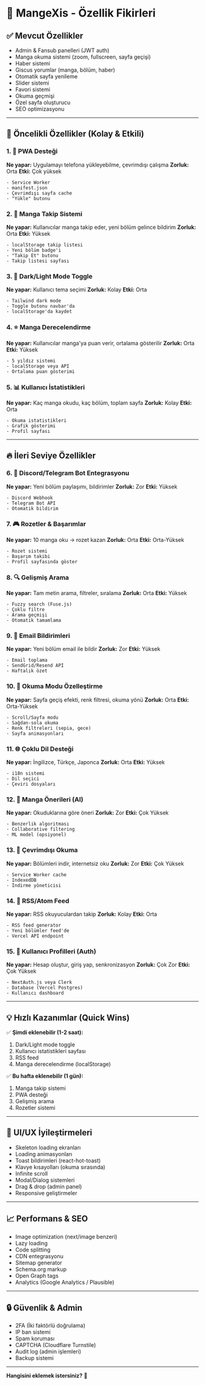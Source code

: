 # 🚀 MangeXis - Özellik Fikirleri

## ✅ Mevcut Özellikler
- Admin & Fansub panelleri (JWT auth)
- Manga okuma sistemi (zoom, fullscreen, sayfa geçişi)
- Haber sistemi
- Giscus yorumlar (manga, bölüm, haber)
- Otomatik sayfa yenileme
- Slider sistemi
- Favori sistemi
- Okuma geçmişi
- Özel sayfa oluşturucu
- SEO optimizasyonu

---

## 🎯 Öncelikli Özellikler (Kolay & Etkili)

### 1. 📱 PWA Desteği
**Ne yapar:** Uygulamayı telefona yükleyebilme, çevrimdışı çalışma
**Zorluk:** Orta
**Etki:** Çok yüksek
```
- Service Worker
- manifest.json
- Çevrimdışı sayfa cache
- "Yükle" butonu
```

### 2. 🔔 Manga Takip Sistemi
**Ne yapar:** Kullanıcılar manga takip eder, yeni bölüm gelince bildirim
**Zorluk:** Orta
**Etki:** Yüksek
```
- localStorage takip listesi
- Yeni bölüm badge'i
- "Takip Et" butonu
- Takip listesi sayfası
```

### 3. 🌙 Dark/Light Mode Toggle
**Ne yapar:** Kullanıcı tema seçimi
**Zorluk:** Kolay
**Etki:** Orta
```
- Tailwind dark mode
- Toggle butonu navbar'da
- localStorage'da kaydet
```

### 4. ⭐ Manga Derecelendirme
**Ne yapar:** Kullanıcılar manga'ya puan verir, ortalama gösterilir
**Zorluk:** Orta
**Etki:** Yüksek
```
- 5 yıldız sistemi
- localStorage veya API
- Ortalama puan gösterimi
```

### 5. 📊 Kullanıcı İstatistikleri
**Ne yapar:** Kaç manga okudu, kaç bölüm, toplam sayfa
**Zorluk:** Kolay
**Etki:** Orta
```
- Okuma istatistikleri
- Grafik gösterimi
- Profil sayfası
```

---

## 🔥 İleri Seviye Özellikler

### 6. 🤖 Discord/Telegram Bot Entegrasyonu
**Ne yapar:** Yeni bölüm paylaşımı, bildirimler
**Zorluk:** Zor
**Etki:** Yüksek
```
- Discord Webhook
- Telegram Bot API
- Otomatik bildirim
```

### 7. 🎮 Rozetler & Başarımlar
**Ne yapar:** 10 manga oku → rozet kazan
**Zorluk:** Orta
**Etki:** Orta-Yüksek
```
- Rozet sistemi
- Başarım takibi
- Profil sayfasında göster
```

### 8. 🔍 Gelişmiş Arama
**Ne yapar:** Tam metin arama, filtreler, sıralama
**Zorluk:** Orta
**Etki:** Yüksek
```
- Fuzzy search (Fuse.js)
- Çoklu filtre
- Arama geçmişi
- Otomatik tamamlama
```

### 9. 📧 Email Bildirimleri
**Ne yapar:** Yeni bölüm email ile bildir
**Zorluk:** Zor
**Etki:** Yüksek
```
- Email toplama
- SendGrid/Resend API
- Haftalık özet
```

### 10. 📱 Okuma Modu Özelleştirme
**Ne yapar:** Sayfa geçiş efekti, renk filtresi, okuma yönü
**Zorluk:** Orta
**Etki:** Orta-Yüksek
```
- Scroll/Sayfa modu
- Sağdan-sola okuma
- Renk filtreleri (sepia, gece)
- Sayfa animasyonları
```

### 11. 🌐 Çoklu Dil Desteği
**Ne yapar:** İngilizce, Türkçe, Japonca
**Zorluk:** Orta
**Etki:** Yüksek
```
- i18n sistemi
- Dil seçici
- Çeviri dosyaları
```

### 12. 📖 Manga Önerileri (AI)
**Ne yapar:** Okuduklarına göre öneri
**Zorluk:** Zor
**Etki:** Çok Yüksek
```
- Benzerlik algoritması
- Collaborative filtering
- ML model (opsiyonel)
```

### 13. 💾 Çevrimdışı Okuma
**Ne yapar:** Bölümleri indir, internetsiz oku
**Zorluk:** Zor
**Etki:** Çok Yüksek
```
- Service Worker cache
- IndexedDB
- İndirme yöneticisi
```

### 14. 📰 RSS/Atom Feed
**Ne yapar:** RSS okuyuculardan takip
**Zorluk:** Kolay
**Etki:** Orta
```
- RSS feed generator
- Yeni bölümler feed'de
- Vercel API endpoint
```

### 15. 👥 Kullanıcı Profilleri (Auth)
**Ne yapar:** Hesap oluştur, giriş yap, senkronizasyon
**Zorluk:** Çok Zor
**Etki:** Çok Yüksek
```
- NextAuth.js veya Clerk
- Database (Vercel Postgres)
- Kullanıcı dashboard
```

---

## 💡 Hızlı Kazanımlar (Quick Wins)

✅ **Şimdi eklenebilir (1-2 saat):**
1. Dark/Light mode toggle
2. Kullanıcı istatistikleri sayfası
3. RSS feed
4. Manga derecelendirme (localStorage)

✅ **Bu hafta eklenebilir (1 gün):**
1. Manga takip sistemi
2. PWA desteği
3. Gelişmiş arama
4. Rozetler sistemi

---

## 🎨 UI/UX İyileştirmeleri

- Skeleton loading ekranları
- Loading animasyonları
- Toast bildirimleri (react-hot-toast)
- Klavye kısayolları (okuma sırasında)
- Infinite scroll
- Modal/Dialog sistemleri
- Drag & drop (admin panel)
- Responsive geliştirmeler

---

## 📈 Performans & SEO

- Image optimization (next/image benzeri)
- Lazy loading
- Code splitting
- CDN entegrasyonu
- Sitemap generator
- Schema.org markup
- Open Graph tags
- Analytics (Google Analytics / Plausible)

---

## 🔒 Güvenlik & Admin

- 2FA (İki faktörlü doğrulama)
- IP ban sistemi
- Spam koruması
- CAPTCHA (Cloudflare Turnstile)
- Audit log (admin işlemleri)
- Backup sistemi

---

**Hangisini eklemek istersiniz?** 🚀
